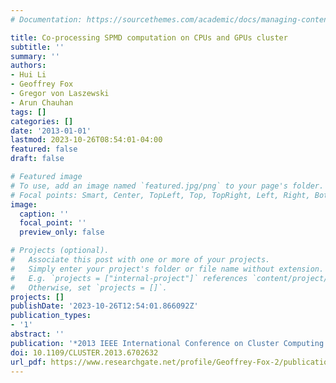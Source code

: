 ```yaml
---
# Documentation: https://sourcethemes.com/academic/docs/managing-content/

title: Co-processing SPMD computation on CPUs and GPUs cluster
subtitle: ''
summary: ''
authors:
- Hui Li
- Geoffrey Fox
- Gregor von Laszewski
- Arun Chauhan
tags: []
categories: []
date: '2013-01-01'
lastmod: 2023-10-26T08:54:01-04:00
featured: false
draft: false

# Featured image
# To use, add an image named `featured.jpg/png` to your page's folder.
# Focal points: Smart, Center, TopLeft, Top, TopRight, Left, Right, BottomLeft, Bottom, BottomRight.
image:
  caption: ''
  focal_point: ''
  preview_only: false

# Projects (optional).
#   Associate this post with one or more of your projects.
#   Simply enter your project's folder or file name without extension.
#   E.g. `projects = ["internal-project"]` references `content/project/deep-learning/index.md`.
#   Otherwise, set `projects = []`.
projects: []
publishDate: '2023-10-26T12:54:01.866092Z'
publication_types:
- '1'
abstract: ''
publication: '*2013 IEEE International Conference on Cluster Computing (CLUSTER)*'
doi: 10.1109/CLUSTER.2013.6702632
url_pdf: https://www.researchgate.net/profile/Geoffrey-Fox-2/publication/261430622_Co-processing_SPMD_computation_on_CPUs_and_GPUs_cluster/links/5899b348a6fdcc32dbde9c03/Co-processing-SPMD-computation-on-CPUs-and-GPUs-cluster.pdf
---
```

